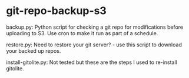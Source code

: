 git-repo-backup-s3
==================

backup.py:
Python script for checking a git repo for modifications before uploading to S3. Use cron to make it run as part of a schedule.

restore.py:
Need to restore your git server? - use this script to download your backed up repos.

install-gitolite.py:
Not tested but these are the steps I used to re-install gitolite.

